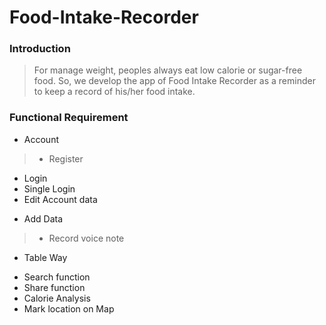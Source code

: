 # Food-Intake-Recorder
### Introduction
> For manage weight, peoples always eat low calorie or sugar-free food. So, we develop the app of Food Intake Recorder as a reminder to keep a record of his/her food intake.

### Functional Requirement
* Account
> - Register
  - Login
  - Single Login
  - Edit Account data
* Add Data
> - Record voice note
  - Table Way
* Search function
* Share function
* Calorie Analysis
* Mark location on Map
